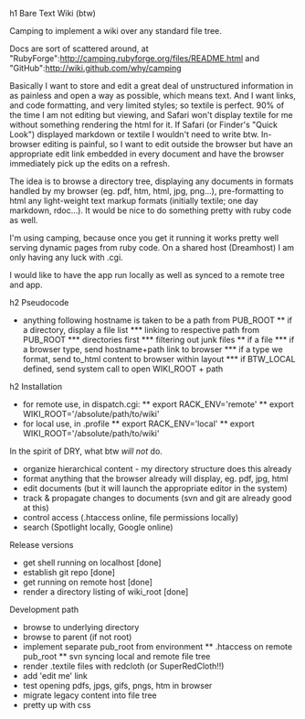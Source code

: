 h1 Bare Text Wiki (btw)

Camping to implement a wiki over any standard file tree.

Docs are sort of scattered around, at "RubyForge":http://camping.rubyforge.org/files/README.html
and "GitHub":http://wiki.github.com/why/camping

Basically I want to store and edit a great deal of unstructured information in as painless and open a way as possible, which means text. And I want links, and code formatting, and very limited styles; so textile is perfect. 90% of the time I am not editing but viewing, and Safari won't display textile for me without something rendering the html for it. If Safari (or Finder's "Quick Look") displayed markdown or textile I wouldn't need to write btw. In-browser editing is painful, so I want to edit outside the browser but have an appropriate edit link embedded in every document and have the browser immediately pick up the edits on a refresh. 

The idea is to browse a directory tree, displaying any documents in formats handled by my browser (eg. pdf, htm, html, jpg, png...), pre-formatting to html any light-weight text markup formats (initially textile; one day markdown, rdoc...). It would be nice to do something pretty with ruby code as well.

I'm using camping, because once you get it running it works pretty well serving dynamic pages from ruby code. On a shared host (Dreamhost) I am only having any luck with .cgi.

I would like to have the app run locally as well as synced to a remote tree and app.

h2 Pseudocode
* anything following hostname is taken to be a path from PUB_ROOT
**   if a directory, display a file list
***     linking to respective path from PUB_ROOT
***     directories first
***     filtering out junk files
**   if a file
***     if a browser type, send hostname+path link to browser
***     if a type we format, send to_html content to browser within layout
***       if BTW_LOCAL defined, send system call to open WIKI_ROOT + path

h2 Installation
* for remote use, in dispatch.cgi:
** export RACK_ENV='remote'
** export WIKI_ROOT='/absolute/path/to/wiki'
* for local use, in .profile
** export RACK_ENV='local'
** export WIKI_ROOT='/absolute/path/to/wiki'

In the spirit of DRY, what btw *will not* do.

* organize hierarchical content - my directory structure does this already
* format anything that the browser already will display, eg. pdf, jpg, html
* edit documents (but it will launch the appropriate editor in the system)
* track & propagate changes to documents (svn and git are already good at this)
* control access (.htaccess online, file permissions locally)
* search (Spotlight locally, Google online)

Release versions

* get shell running on localhost [done]
* establish git repo [done]
* get running on remote host [done]
* render a directory listing of wiki_root [done]

Development path

* browse to underlying directory
* browse to parent (if not root)
* implement separate pub_root from environment
** .htaccess on remote pub_root
** svn syncing local and remote file tree
* render .textile files with redcloth (or SuperRedCloth!!)
* add 'edit me' link
* test opening pdfs, jpgs, gifs, pngs, htm in browser
* migrate legacy content into file tree
* pretty up with css


